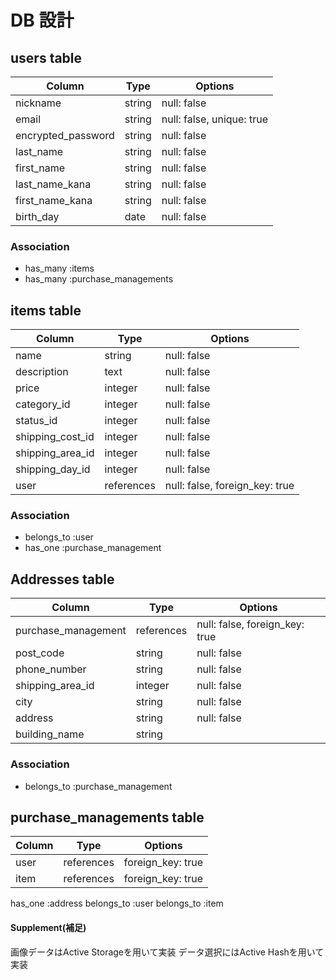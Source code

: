# DB 設計

## users table

| Column             | Type                | Options                  |
|--------------------|---------------------|--------------------------|
| nickname           | string              | null: false              |
| email              | string              | null: false, unique: true|
| encrypted_password | string              | null: false              |
| last_name          | string              | null: false              |
| first_name         | string              | null: false              |
| last_name_kana     | string              | null: false              |
| first_name_kana    | string              | null: false              |
| birth_day          | date                | null: false              |



### Association

- has_many :items
- has_many :purchase_managements




## items table

| Column                              | Type       | Options                       |
|-------------------------------------|------------|-------------------------------|
| name                                | string     | null: false                   |
| description                         | text       | null: false                   |
| price                               | integer    | null: false                   |
| category_id                         | integer    | null: false                   |
| status_id                           | integer    | null: false                   |
| shipping_cost_id                    | integer    | null: false                   |
| shipping_area_id                    | integer    | null: false                   |
| shipping_day_id                     | integer    | null: false                   |
| user                                | references | null: false, foreign_key: true|



### Association

- belongs_to :user
- has_one :purchase_management




## Addresses table

| Column                           | Type            | Options                       |
|----------------------------------|-----------------|-------------------------------|
| purchase_management              | references      | null: false, foreign_key: true|
| post_code                        | string          | null: false                   |
| phone_number                     | string          | null: false                   |
| shipping_area_id                 | integer         | null: false                   |
| city                             | string          | null: false                   |
| address                          | string          | null: false                   |
| building_name                    | string          |                               |


### Association

- belongs_to :purchase_management



## purchase_managements table

| Column                 | Type      | Options          |
|------------------------|-----------|------------------|
| user                   | references| foreign_key: true|
| item                   | references| foreign_key: true|


has_one :address
belongs_to :user
belongs_to :item



#### Supplement(補足)

画像データはActive Storageを用いて実装
データ選択にはActive Hashを用いて実装
